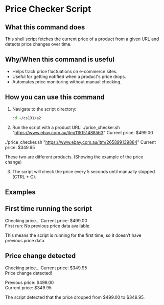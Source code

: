 # Price Checker Script

## What this command does
This shell script fetches the current price of a product from a given URL and detects price changes over time.

## Why/When this command is useful
- Helps track price fluctuations on e-commerce sites.
- Useful for getting notified when a product's price drops.
- Automates price monitoring without manual checking.

## How you can use this command
1. Navigate to the script directory:
   ```bash
   cd ~/cs131/a2

2. Run the script with a product URL:
./price_checker.sh "https://www.ebay.com.au/itm/115151488563" 
Current price: $499.00

./price_checker.sh "https://www.ebay.com.au/itm/265899139884" 
Current price: $349.95 

These two are different products. (Showing the example of the price change)


3. The script will check the price every 5 seconds until manually stopped (CTRL + C).

## Examples

## First time running the script
Checking price...
Current price: $499.00  
First run: No previous price data available.

This means the script is running for the first time, so it doesn’t have previous price data.

## Price change detected
Checking price...
Current price: $349.95  
Price change detected!  

Previous price: $499.00  
Current price: $349.95  

The script detected that the price dropped from $499.00 to $349.95.
